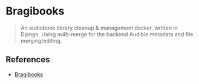 # Bragibooks

> An audiobook library cleanup & management docker, written in Django. Using m4b-merge for the backend Audible metadata and file merging/editing.

## References

- [Bragibooks](https://github.com/djdembeck/bragibooks)
